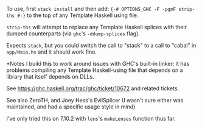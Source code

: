 To use, first `stack install` and then add:
`
{-# OPTIONS_GHC -F -pgmF strip-ths #-}
`
to the top of any Template Haskell using file.

`strip-ths` will attempt to replace any Template Haskell splices with their dumped counterparts 
(via `ghc`'s `-ddump-splices` flag).

Expects `stack`, but you could switch the call to "stack" to a call to "cabal" in `app/Main.hs` 
and it should work fine.

*Notes
I build this to work around issues with GHC's built-in linker: it has problems compiling
any Template Haskell-using file that depends on a library that itself depends on DLLs.

See https://ghc.haskell.org/trac/ghc/ticket/10672 and related tickets.

See also ZeroTH, and Joey Hess's EvilSplicer 
(I wasn't sure either was maintained, and had a specific usage style in mind)

I've only tried this on 7.10.2 with `lens`'s `makeLenses` function thus far.
